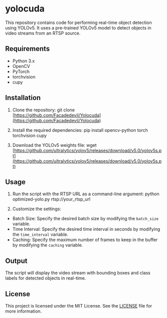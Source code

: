 # yolocuda

This repository contains code for performing real-time object detection using YOLOv5. It uses a pre-trained YOLOv5 model to detect objects in video streams from an RTSP source.

## Requirements

- Python 3.x
- OpenCV
- PyTorch
- torchvision
- cupy

## Installation

1. Clone the repository:
git clone [https://github.com/Facadedevil/Yolocuda](https://github.com/Facadedevil/Yolocuda)




2. Install the required dependencies:
pip install opencv-python torch torchvision cupy

3. Download the YOLOv5 weights file:
wget [https://github.com/ultralytics/yolov5/releases/download/v5.0/yolov5s.pt](https://github.com/ultralytics/yolov5/releases/download/v5.0/yolov5s.pt)



## Usage

1. Run the script with the RTSP URL as a command-line argument:
   python optimized-yolo.py rtsp://your_rtsp_url


3. Customize the settings:

- Batch Size: Specify the desired batch size by modifying the `batch_size` variable.
- Time Interval: Specify the desired time interval in seconds by modifying the `time_interval` variable.
- Caching: Specify the maximum number of frames to keep in the buffer by modifying the `caching` variable.

## Output

The script will display the video stream with bounding boxes and class labels for detected objects in real-time.

## License

This project is licensed under the MIT License. See the [LICENSE](LICENSE) file for more information.





